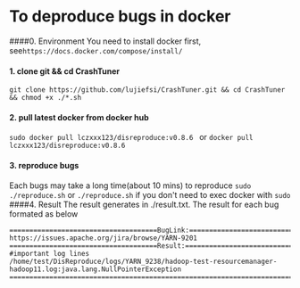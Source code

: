 # To deproduce bugs in docker

####0. Environment
You need to install docker first, see`https://docs.docker.com/compose/install/`

#### 1. clone git && cd CrashTuner
`git clone https://github.com/lujiefsi/CrashTuner.git && cd CrashTuner && chmod +x ./*.sh`
#### 2. pull latest docker from docker hub
`sudo docker pull lczxxx123/disreproduce:v0.8.6 ` or `docker pull lczxxx123/disreproduce:v0.8.6 `
#### 3. reproduce bugs
Each bugs may take a long time(about 10 mins) to reproduce
`sudo ./reproduce.sh` 
or `./reproduce.sh` if you don&apos;t need to exec docker with `sudo`
####4. Result
The result generates in ./result.txt. The result for each bug formated as below

    =====================================BugLink:==========================================
    https://issues.apache.org/jira/browse/YARN-9201
    =====================================Result:===========================================
    #important log lines 
	/home/test/DisReproduce/logs/YARN_9238/hadoop-test-resourcemanager-hadoop11.log:java.lang.NullPointerException
    =======================================================================================